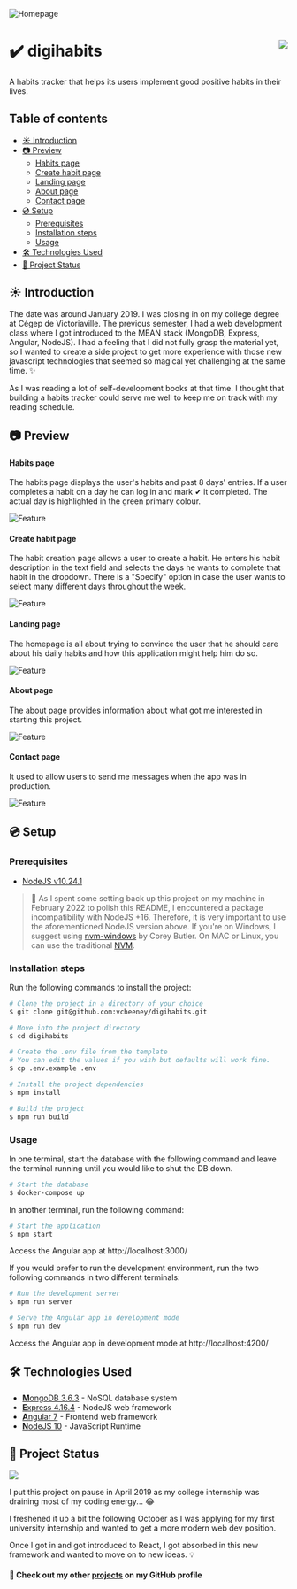 ![Homepage](docs/screenshots/project.png)

# ✔️ digihabits <a href="#-project-status"><img src="https://img.shields.io/badge/Status-Archived_(Oct_2019)-lightgrey?style=for-the-badge" align="right"></a>

A habits tracker that helps its users implement good positive habits in their lives.

## Table of contents <!-- omit in toc -->

- [☀ Introduction](#-introduction)
- [📷 Preview](#-preview)
    - [Habits page](#habits-page)
    - [Create habit page](#create-habit-page)
    - [Landing page](#landing-page)
    - [About page](#about-page)
    - [Contact page](#contact-page)
- [💿 Setup](#-setup)
  - [Prerequisites](#prerequisites)
  - [Installation steps](#installation-steps)
  - [Usage](#usage)
- [🛠 Technologies Used](#-technologies-used)
- [🚦 Project Status](#-project-status)

## ☀ Introduction

The date was around January 2019. I was closing in on my college degree at Cégep de Victoriaville. The previous semester, I had a web development class where I got introduced to the MEAN stack (MongoDB, Express, Angular, NodeJS). I had a feeling that I did not fully grasp the material yet, so I wanted to create a side project to get more experience with those new javascript technologies that seemed so magical yet challenging at the same time. ✨

As I was reading a lot of self-development books at that time. I thought that building a habits tracker could serve me well to keep me on track with my reading schedule.

## 📷 Preview

#### Habits page

The habits page displays the user's habits and past 8 days' entries. If a user completes a habit on a day he can log in and mark ✔ it completed. The actual day is highlighted in the green primary colour.

![Feature](docs/screenshots/habits.png)

#### Create habit page

The habit creation page allows a user to create a habit. He enters his habit description in the text field and selects the days he wants to complete that habit in the dropdown. There is a "Specify" option in case the user wants to select many different days throughout the week.

![Feature](docs/screenshots/create.png)

#### Landing page

The homepage is all about trying to convince the user that he should care about his daily habits and how this application might help him do so.

![Feature](docs/screenshots/home.png)

#### About page

The about page provides information about what got me interested in starting this project.

![Feature](docs/screenshots/about.png)

#### Contact page

It used to allow users to send me messages when the app was in production.

![Feature](docs/screenshots/contact.png)

## 💿 Setup

### Prerequisites

- [NodeJS v10.24.1](https://nodejs.org/en/)

> 🚨 As I spent some setting back up this project on my machine in February 2022 to polish this README, I encountered a package incompatibility with NodeJS +16. Therefore, it is very important to use the aforementioned NodeJS version above. If you're on Windows, I suggest using [nvm-windows](https://github.com/coreybutler/nvm-windows) by Corey Butler. On MAC or Linux, you can use the traditional [NVM](https://github.com/nvm-sh/nvm).

### Installation steps

Run the following commands to install the project:

```sh
# Clone the project in a directory of your choice
$ git clone git@github.com:vcheeney/digihabits.git

# Move into the project directory
$ cd digihabits

# Create the .env file from the template
# You can edit the values if you wish but defaults will work fine.
$ cp .env.example .env

# Install the project dependencies
$ npm install

# Build the project
$ npm run build
```

### Usage

In one terminal, start the database with the following command and leave the terminal running until you would like to shut the DB down.

```sh
# Start the database
$ docker-compose up
```

In another terminal, run the following command:

```sh
# Start the application
$ npm start
```

Access the Angular app at http://localhost:3000/

If you would prefer to run the development environment, run the two following commands in two different terminals:

```sh
# Run the development server
$ npm run server
```

```sh
# Serve the Angular app in development mode
$ npm run dev
```

Access the Angular app in development mode at http://localhost:4200/

## 🛠 Technologies Used

- [**M**ongoDB 3.6.3](https://docs.mongodb.com/v3.6/) - NoSQL database system
- [**E**xpress 4.16.4](https://expressjs.com/en/4x/api.html) - NodeJS web framework
- [**A**ngular 7](https://v7.angular.io/docs) - Frontend web framework
- [**N**odeJS 10](docs_url) - JavaScript Runtime

## 🚦 Project Status

<img src="https://img.shields.io/badge/Status-Archived_(Oct_2019)-lightgrey?style=for-the-badge"/>

I put this project on pause in April 2019 as my college internship was draining most of my coding energy... 😂

I freshened it up a bit the following October as I was applying for my first university internship and wanted to get a more modern web dev position.

Once I got in and got introduced to React, I got absorbed in this new framework and wanted to move on to new ideas. 💡

#### 🔗 Check out my other [**projects**](https://github.com/vcheeney) on my GitHub profile <!-- omit in toc -->
